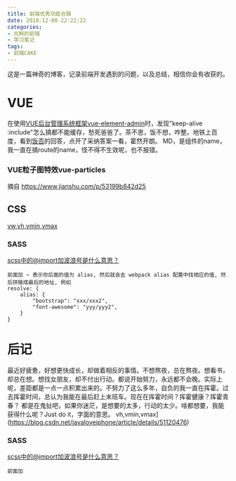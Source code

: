 ```yaml
---
title: 前端优秀功能合辑
date: 2018-12-08 22:22:22
categories:
- 光鲜的前端
- 学习笔记
tags:
- 前端CAKE
---
```

这是一篇神奇的博客，记录前端开发遇到的问题，以及总结，相信你会有收获的。

# VUE
在使用[VUE后台管理系统框架vue-element-admin](https://panjiachen.github.io/vue-element-admin-site/zh/guide/#%E5%8A%9F%E8%83%BD)时，发现"keep-alive :include"怎么搞都不能缓存，愁死爸爸了。茶不思，饭不想，咋整。地铁上百度，看到[饭否](https://segmentfault.com/q/1010000009117672)的回答，点开了采纳答案一看，霍然开朗。
MD，是组件的name，我一直在搞route的name，怪不得不生效呢，也不报错。

<!--more-->
### VUE粒子图特效vue-particles
摘自 https://www.jianshu.com/p/53199b842d25
## CSS
[vw,vh,vmin,vmax](https://blog.csdn.net/javaloveiphone/article/details/51120476)

### SASS
[scss中的@import加波浪号是什么意思？](https://segmentfault.com/q/1010000010879017)
```
前面加 ~ 表示你后面的值为 alias, 然后就会去 webpack alias 配置中找相应的值, 然后拼接成最后的地址, 例如
resolve: {
    alias: {
        "bootstrap": "xxx/xxx2",
        "font-awesome": "yyy/yyy2",
    }
}
```
# 后记
最近好疲惫，好想更快成长，却做着相反的事情。不想熬夜，总在熬夜。想看书，却总在想。想找女朋友，却不付出行动。都说开始努力，永远都不会晚。实际上呢，差距都是一点一点积累出来的。不努力了这么多年，自负的我一直在挥霍。过去挥霍时间，总认为我能在最后赶上末班车。现在在挥霍时间？挥霍健康？挥霍青春？
都是在鬼扯吧，如果你迷茫，是想要的太多，行动的太少。啥都想要，我能获得什么呢？Just do it，字面的意思。
vh,vmin,vmax](https://blog.csdn.net/javaloveiphone/article/details/51120476)

### SASS
[scss中的@import加波浪号是什么意思？](https://segmentfault.com/q/1010000010879017)
```
前面加